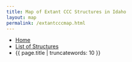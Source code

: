 ```yaml
---
title: Map of Extant CCC Structures in Idaho
layout: map
permalink: /extantcccmap.html
---
```

<ul class="breadcrumb mb-0">
<li class="breadcrumb-item"><a href="{{ '/' | absolute_url }}">Home</a></li>
<li class="breadcrumb-item"><a href="{{ '/structures/' | absolute_url }}">List of Structures</a></li>
<li class="breadcrumb-item active">{{ page.title | truncatewords: 10 }}</li>
</ul>
